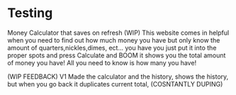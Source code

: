# Testing
Money Calculator that saves on refresh (WIP)
This website comes in helpful when you need to find out how much
money you have but only know the amount of quarters,nickles,dimes, ect... you have 
you just put it into the proper spots and press Calculate
and BOOM it shows you the total amount of money you have!
All you need to know is how many you have!

(WIP FEEDBACK) V1
Made the calculator and the history, shows the history, but when you go back it duplicates current total, (COSNTANTLY DUPING)